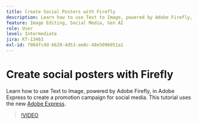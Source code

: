 ```yaml
---
title: Create Social Posters with Firefly
description: Learn how to use Text to Image, powered by Adobe Firefly, to create a promotion campaign for social media
feature: Image Editing, Social Media, Gen AI
role: User
level: Intermediate
jira: KT-13463
exl-id: f004fcdd-6628-4d53-ae8c-48e5096051a1
---
```

# Create social posters with Firefly

Learn how to use Text to Image, powered by Adobe Firefly, in Adobe Express to create a promotion campaign for social media. This tutorial uses the new [Adobe Express](https://www.adobe.com/express/).

>[!VIDEO](https://video.tv.adobe.com/v/3420533?quality=12&learn=on&hidetitle=true)
